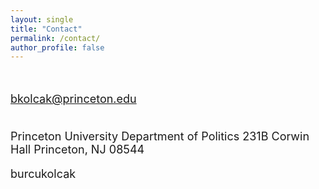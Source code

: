 ```yaml
---
layout: single
title: "Contact"
permalink: /contact/
author_profile: false
---
```


<br/>
<font size="4">

bkolcak@princeton.edu <br><br>
 
Princeton University 
Department of Politics 
231B Corwin Hall
Princeton, NJ 08544

<html>
<head>
<meta name="viewport" content="width=device-width, initial-scale=1">
<link rel="stylesheet" href="https://cdnjs.cloudflare.com/ajax/libs/font-awesome/4.7.0/css/font-awesome.min.css">
</head>
<body>

<i class="fa fa-github" style="font-size:36px"></i>  <a style="text-decoration:none; color = #C93312" href="https://github.com/burcukolcak" target = "blank_"> burcukolcak  </a>

<br/> <br/>
